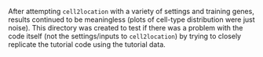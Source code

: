 After attempting `cell2location` with a variety of settings and training genes, results continued to be meaningless (plots of cell-type distribution were just noise). This directory was created to test if there was a problem with the code itself (not the settings/inputs to `cell2location`) by trying to closely replicate the tutorial code using the tutorial data.
